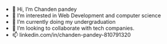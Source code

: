 - 👋 Hi, I’m Chanden pandey
- 👀 I’m interested in Web Development and computer science
- 🌱 I’m currently doing my undergraduation
- 💞️ I’m looking to collaborate with tech companies.
- 📫 linkedin.com/in/chanden-pandey-810791320
